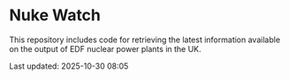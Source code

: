 # Nuke Watch

This repository includes code for retrieving the latest information available on the output of EDF nuclear power plants in the UK.

Last updated: 2025-10-30 08:05
